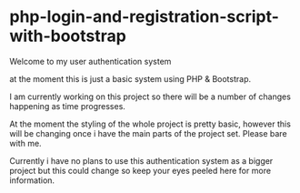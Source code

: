 # php-login-and-registration-script-with-bootstrap

Welcome to my user authentication system 

at the moment this is just a basic system using PHP & Bootstrap.


I am currently working on this project so there will be a number of changes happening as time progresses.

At the moment the styling of the whole project is pretty basic, however this will be changing once i have the main parts of the project set.  Please bare with me.  

Currently i have no plans to use this authentication system as a bigger project but this could change so keep your eyes peeled here for more information.